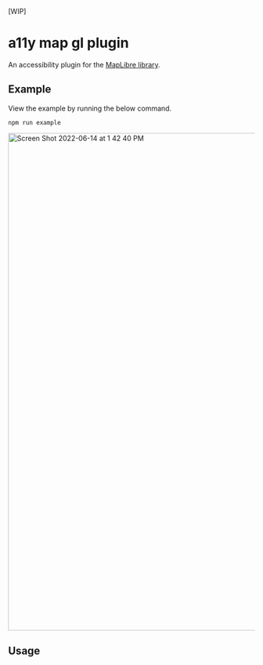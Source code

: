 [WIP]

# a11y map gl plugin
An accessibility plugin for the [MapLibre library](https://maplibre.org/).

## Example

View the example by running the below command. 

`npm run example`

<img width="1015" alt="Screen Shot 2022-06-14 at 1 42 40 PM" src="https://user-images.githubusercontent.com/19801577/173646090-789a6551-4d08-4864-8fa8-44562a88c173.png">

## Usage
